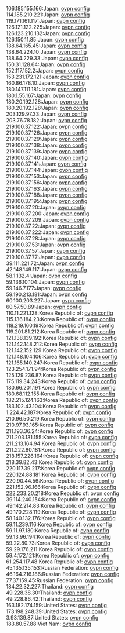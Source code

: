 106.185.155.166:Japan: [ovpn config](vpn/106_185_155_166.ovpn)  
114.185.210.221:Japan: [ovpn config](vpn/114_185_210_221.ovpn)  
119.171.161.117:Japan: [ovpn config](vpn/119_171_161_117.ovpn)  
126.121.122.225:Japan: [ovpn config](vpn/126_121_122_225.ovpn)  
126.123.210.132:Japan: [ovpn config](vpn/126_123_210_132.ovpn)  
126.150.11.85:Japan: [ovpn config](vpn/126_150_11_85.ovpn)  
138.64.165.45:Japan: [ovpn config](vpn/138_64_165_45.ovpn)  
138.64.224.10:Japan: [ovpn config](vpn/138_64_224_10.ovpn)  
138.64.229.33:Japan: [ovpn config](vpn/138_64_229_33.ovpn)  
150.31.128.64:Japan: [ovpn config](vpn/150_31_128_64.ovpn)  
152.117.152.2:Japan: [ovpn config](vpn/152_117_152_2.ovpn)  
153.231.172.121:Japan: [ovpn config](vpn/153_231_172_121.ovpn)  
160.86.178.10:Japan: [ovpn config](vpn/160_86_178_10.ovpn)  
180.147.111.181:Japan: [ovpn config](vpn/180_147_111_181.ovpn)  
180.1.55.167:Japan: [ovpn config](vpn/180_1_55_167.ovpn)  
180.20.192.128:Japan: [ovpn config](vpn/180_20_192_128.ovpn)  
180.20.192.128:Japan: [ovpn config](vpn/180_20_192_128.ovpn)  
203.129.97.33:Japan: [ovpn config](vpn/203_129_97_33.ovpn)  
203.76.78.182:Japan: [ovpn config](vpn/203_76_78_182.ovpn)  
219.100.37.122:Japan: [ovpn config](vpn/219_100_37_122.ovpn)  
219.100.37.126:Japan: [ovpn config](vpn/219_100_37_126.ovpn)  
219.100.37.129:Japan: [ovpn config](vpn/219_100_37_129.ovpn)  
219.100.37.138:Japan: [ovpn config](vpn/219_100_37_138.ovpn)  
219.100.37.139:Japan: [ovpn config](vpn/219_100_37_139.ovpn)  
219.100.37.140:Japan: [ovpn config](vpn/219_100_37_140.ovpn)  
219.100.37.141:Japan: [ovpn config](vpn/219_100_37_141.ovpn)  
219.100.37.144:Japan: [ovpn config](vpn/219_100_37_144.ovpn)  
219.100.37.153:Japan: [ovpn config](vpn/219_100_37_153.ovpn)  
219.100.37.156:Japan: [ovpn config](vpn/219_100_37_156.ovpn)  
219.100.37.163:Japan: [ovpn config](vpn/219_100_37_163.ovpn)  
219.100.37.188:Japan: [ovpn config](vpn/219_100_37_188.ovpn)  
219.100.37.195:Japan: [ovpn config](vpn/219_100_37_195.ovpn)  
219.100.37.20:Japan: [ovpn config](vpn/219_100_37_20.ovpn)  
219.100.37.200:Japan: [ovpn config](vpn/219_100_37_200.ovpn)  
219.100.37.209:Japan: [ovpn config](vpn/219_100_37_209.ovpn)  
219.100.37.22:Japan: [ovpn config](vpn/219_100_37_22.ovpn)  
219.100.37.222:Japan: [ovpn config](vpn/219_100_37_222.ovpn)  
219.100.37.28:Japan: [ovpn config](vpn/219_100_37_28.ovpn)  
219.100.37.53:Japan: [ovpn config](vpn/219_100_37_53.ovpn)  
219.100.37.57:Japan: [ovpn config](vpn/219_100_37_57.ovpn)  
219.100.37.77:Japan: [ovpn config](vpn/219_100_37_77.ovpn)  
39.111.221.72:Japan: [ovpn config](vpn/39_111_221_72.ovpn)  
42.148.149.117:Japan: [ovpn config](vpn/42_148_149_117.ovpn)  
58.1.132.4:Japan: [ovpn config](vpn/58_1_132_4.ovpn)  
59.136.10.104:Japan: [ovpn config](vpn/59_136_10_104.ovpn)  
59.146.7.177:Japan: [ovpn config](vpn/59_146_7_177.ovpn)  
59.190.213.181:Japan: [ovpn config](vpn/59_190_213_181.ovpn)  
60.100.203.227:Japan: [ovpn config](vpn/60_100_203_227.ovpn)  
60.57.50.89:Japan: [ovpn config](vpn/60_57_50_89.ovpn)  
110.11.221.128:Korea Republic of: [ovpn config](vpn/110_11_221_128.ovpn)  
115.136.184.23:Korea Republic of: [ovpn config](vpn/115_136_184_23.ovpn)  
118.219.160.19:Korea Republic of: [ovpn config](vpn/118_219_160_19.ovpn)  
119.201.81.212:Korea Republic of: [ovpn config](vpn/119_201_81_212.ovpn)  
121.138.139.192:Korea Republic of: [ovpn config](vpn/121_138_139_192.ovpn)  
121.142.148.212:Korea Republic of: [ovpn config](vpn/121_142_148_212.ovpn)  
121.142.152.129:Korea Republic of: [ovpn config](vpn/121_142_152_129.ovpn)  
121.148.104.106:Korea Republic of: [ovpn config](vpn/121_148_104_106.ovpn)  
121.165.140.247:Korea Republic of: [ovpn config](vpn/121_165_140_247.ovpn)  
123.254.171.94:Korea Republic of: [ovpn config](vpn/123_254_171_94.ovpn)  
125.129.236.87:Korea Republic of: [ovpn config](vpn/125_129_236_87.ovpn)  
175.119.34.243:Korea Republic of: [ovpn config](vpn/175_119_34_243.ovpn)  
180.66.201.191:Korea Republic of: [ovpn config](vpn/180_66_201_191.ovpn)  
180.68.112.155:Korea Republic of: [ovpn config](vpn/180_68_112_155.ovpn)  
182.215.124.163:Korea Republic of: [ovpn config](vpn/182_215_124_163.ovpn)  
183.102.43.104:Korea Republic of: [ovpn config](vpn/183_102_43_104.ovpn)  
1.224.42.187:Korea Republic of: [ovpn config](vpn/1_224_42_187.ovpn)  
210.96.50.219:Korea Republic of: [ovpn config](vpn/210_96_50_219.ovpn)  
210.97.93.165:Korea Republic of: [ovpn config](vpn/210_97_93_165.ovpn)  
211.193.36.24:Korea Republic of: [ovpn config](vpn/211_193_36_24.ovpn)  
211.203.131.155:Korea Republic of: [ovpn config](vpn/211_203_131_155.ovpn)  
211.213.164.94:Korea Republic of: [ovpn config](vpn/211_213_164_94.ovpn)  
211.222.80.181:Korea Republic of: [ovpn config](vpn/211_222_80_181.ovpn)  
218.157.226.164:Korea Republic of: [ovpn config](vpn/218_157_226_164.ovpn)  
218.39.82.43:Korea Republic of: [ovpn config](vpn/218_39_82_43.ovpn)  
220.117.39.217:Korea Republic of: [ovpn config](vpn/220_117_39_217.ovpn)  
220.124.88.181:Korea Republic of: [ovpn config](vpn/220_124_88_181.ovpn)  
220.90.44.56:Korea Republic of: [ovpn config](vpn/220_90_44_56.ovpn)  
221.152.96.166:Korea Republic of: [ovpn config](vpn/221_152_96_166.ovpn)  
222.233.20.218:Korea Republic of: [ovpn config](vpn/222_233_20_218.ovpn)  
39.114.240.154:Korea Republic of: [ovpn config](vpn/39_114_240_154.ovpn)  
49.142.214.83:Korea Republic of: [ovpn config](vpn/49_142_214_83.ovpn)  
49.170.228.119:Korea Republic of: [ovpn config](vpn/49_170_228_119.ovpn)  
58.140.132.176:Korea Republic of: [ovpn config](vpn/58_140_132_176.ovpn)  
59.11.239.116:Korea Republic of: [ovpn config](vpn/59_11_239_116.ovpn)  
59.11.97.130:Korea Republic of: [ovpn config](vpn/59_11_97_130.ovpn)  
59.13.96.194:Korea Republic of: [ovpn config](vpn/59_13_96_194.ovpn)  
59.22.80.73:Korea Republic of: [ovpn config](vpn/59_22_80_73.ovpn)  
59.29.176.211:Korea Republic of: [ovpn config](vpn/59_29_176_211.ovpn)  
59.4.172.121:Korea Republic of: [ovpn config](vpn/59_4_172_121.ovpn)  
61.254.117.48:Korea Republic of: [ovpn config](vpn/61_254_117_48.ovpn)  
45.135.135.153:Russian Federation: [ovpn config](vpn/45_135_135_153.ovpn)  
46.164.216.186:Russian Federation: [ovpn config](vpn/46_164_216_186.ovpn)  
77.37.159.45:Russian Federation: [ovpn config](vpn/77_37_159_45.ovpn)  
184.22.32.227:Thailand: [ovpn config](vpn/184_22_32_227.ovpn)  
49.228.38.30:Thailand: [ovpn config](vpn/49_228_38_30.ovpn)  
49.228.86.42:Thailand: [ovpn config](vpn/49_228_86_42.ovpn)  
163.182.174.159:United States: [ovpn config](vpn/163_182_174_159.ovpn)  
173.198.248.39:United States: [ovpn config](vpn/173_198_248_39.ovpn)  
3.93.139.87:United States: [ovpn config](vpn/3_93_139_87.ovpn)  
183.80.57.88:Viet Nam: [ovpn config](vpn/183_80_57_88.ovpn)  
